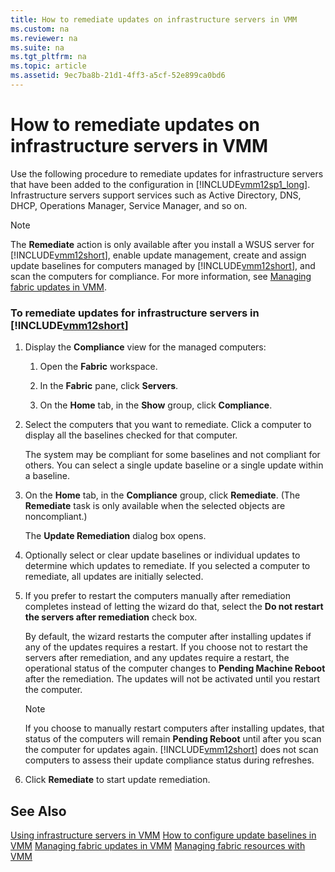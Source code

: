 ```yaml
---
title: How to remediate updates on infrastructure servers in VMM
ms.custom: na
ms.reviewer: na
ms.suite: na
ms.tgt_pltfrm: na
ms.topic: article
ms.assetid: 9ec7ba8b-21d1-4ff3-a5cf-52e899ca0bd6
---
```

# How to remediate updates on infrastructure servers in VMM
Use the following procedure to remediate updates for infrastructure servers that have been added to the configuration in [!INCLUDE[vmm12sp1_long](../Token/vmm12sp1_long_md.md)]. Infrastructure servers support services such as Active Directory, DNS, DHCP, Operations Manager, Service Manager, and so on.

> [!NOTE]
> The **Remediate** action is only available after you install a WSUS server for [!INCLUDE[vmm12short](../Token/vmm12short_md.md)], enable update management, create and assign update baselines for computers managed by [!INCLUDE[vmm12short](../Token/vmm12short_md.md)], and scan the computers for compliance. For more information, see [Managing fabric updates in VMM](../Topic/Managing-fabric-updates-in-VMM.md).

### To remediate updates for infrastructure servers in [!INCLUDE[vmm12short](../Token/vmm12short_md.md)]

1.  Display the **Compliance** view for the managed computers:

    1.  Open the **Fabric** workspace.

    2.  In the **Fabric** pane, click **Servers**.

    3.  On the **Home** tab, in the **Show** group, click **Compliance**.

2.  Select the computers that you want to remediate. Click a computer to display all the baselines checked for that computer.

    The system may be compliant for some baselines and not compliant for others. You can select a single update baseline or a single update within a baseline.

3.  On the **Home** tab, in the **Compliance** group, click **Remediate**. \(The **Remediate** task is only available when the selected objects are noncompliant.\)

    The **Update Remediation** dialog box opens.

4.  Optionally select or clear update baselines or individual updates to determine which updates to remediate. If you selected a computer to remediate, all updates are initially selected.

5.  If you prefer to restart the computers manually after remediation completes instead of letting the wizard do that, select the **Do not restart the servers after remediation** check box.

    By default, the wizard restarts the computer after installing updates if any of the updates requires a restart. If you choose not to restart the servers after remediation, and any updates require a restart, the operational status of the computer changes to **Pending Machine Reboot** after the remediation. The updates will not be activated until you restart the computer.

    > [!NOTE]
    > If you choose to manually restart computers after installing updates, that status of the computers will remain **Pending Reboot** until after you scan the computer for updates again. [!INCLUDE[vmm12short](../Token/vmm12short_md.md)] does not scan computers to assess their update compliance status during refreshes.

6.  Click **Remediate** to start update remediation.

## See Also
[Using infrastructure servers in VMM](../Topic/Using-infrastructure-servers-in-VMM.md)
[How to configure update baselines in VMM](../Topic/How-to-configure-update-baselines-in-VMM.md)
[Managing fabric updates in VMM](../Topic/Managing-fabric-updates-in-VMM.md)
[Managing fabric resources with VMM](../Topic/Managing-fabric-resources-with-VMM.md)

